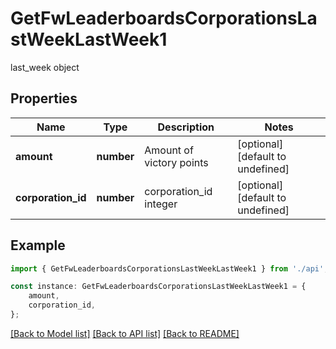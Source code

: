 # GetFwLeaderboardsCorporationsLastWeekLastWeek1

last_week object

## Properties

Name | Type | Description | Notes
------------ | ------------- | ------------- | -------------
**amount** | **number** | Amount of victory points | [optional] [default to undefined]
**corporation_id** | **number** | corporation_id integer | [optional] [default to undefined]

## Example

```typescript
import { GetFwLeaderboardsCorporationsLastWeekLastWeek1 } from './api';

const instance: GetFwLeaderboardsCorporationsLastWeekLastWeek1 = {
    amount,
    corporation_id,
};
```

[[Back to Model list]](../README.md#documentation-for-models) [[Back to API list]](../README.md#documentation-for-api-endpoints) [[Back to README]](../README.md)
